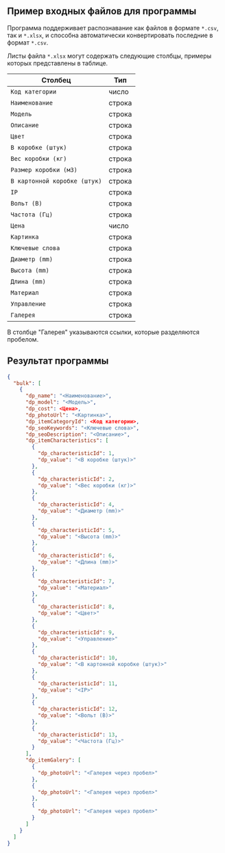 ## Пример входных файлов для программы

Программа поддерживает распознавание как файлов в формате `*.csv`, так и
`*.xlsx`, и способна автоматически конвертировать последние в формат `*.csv`.

Листы файла `*.xlsx` могут содержать следующие столбцы, примеры которых
представлены в таблице.

| Столбец                      | Тип    |
| ---------------------------- | ------ |
| `Код категории`              | число  |
| `Наименование`               | строка |
| `Модель`                     | строка |
| `Описание`                   | строка |
| `Цвет`                       | строка |
| `В коробке (штук)`           | строка |
| `Вес коробки (кг)`           | строка |
| `Размер коробки (м3)`        | строка |
| `В картонной коробке (штук)` | строка |
| `IP`                         | строка |
| `Вольт (В)`                  | строка |
| `Частота (Гц)`               | строка |
| `Цена`                       | число  |
| `Картинка`                   | строка |
| `Ключевые слова`             | строка |
| `Диаметр (mm)`               | строка |
| `Высота (mm)`                | строка |
| `Длина (mm)`                 | строка |
| `Материал`                   | строка |
| `Управление`                 | строка |
| `Галерея`                    | строка |

В столбце "Галерея" указываются ссылки, которые разделяются пробелом.

## Результат программы

```json
{
  "bulk": [
    {
      "dp_name": "<Наименование>",
      "dp_model": "<Модель>",
      "dp_cost": <Цена>,
      "dp_photoUrl": "<Картинка>",
      "dp_itemCategoryId": <Код категории>,
      "dp_seoKeywords": "<Ключевые слова>",
      "dp_seoDescription": "<Описание>",
      "dp_itemCharacteristics": [
        {
          "dp_characteristicId": 1,
          "dp_value": "<В коробке (штук)>"
        },
        {
          "dp_characteristicId": 2,
          "dp_value": "<Вес коробки (кг)>"
        },
        {
          "dp_characteristicId": 4,
          "dp_value": "<Диаметр (mm)>"
        },
        {
          "dp_characteristicId": 5,
          "dp_value": "<Высота (mm)>"
        },
        {
          "dp_characteristicId": 6,
          "dp_value": "<Длина (mm)>"
        },
        {
          "dp_characteristicId": 7,
          "dp_value": "<Материал>"
        },
        {
          "dp_characteristicId": 8,
          "dp_value": "<Цвет>"
        },
        {
          "dp_characteristicId": 9,
          "dp_value": "<Управление>"
        },
        {
          "dp_characteristicId": 10,
          "dp_value": "<В картонной коробке (штук)>"
        },
        {
          "dp_characteristicId": 11,
          "dp_value": "<IP>"
        },
        {
          "dp_characteristicId": 12,
          "dp_value": "<Вольт (В)>"
        },
        {
          "dp_characteristicId": 13,
          "dp_value": "<Частота (Гц)>"
        }
      ],
      "dp_itemGalery": [
        {
          "dp_photoUrl": "<Галерея через пробел>"
        },
        {
          "dp_photoUrl": "<Галерея через пробел>"
        },
        {
          "dp_photoUrl": "<Галерея через пробел>"
        }
      ]
    }
  ]
}
```
